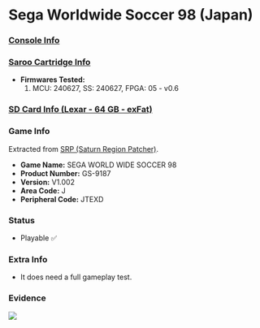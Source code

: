 # Sega Worldwide Soccer 98 (Japan)

### [Console Info](../../../../../Info/Consoles/VA13/README.md)

### [Saroo Cartridge Info](../../../../../Info/Cartridges/GuangzhouSanStarOnlineShop/1.6/README.md)

- <b>Firmwares Tested:</b>
  1. MCU: 240627, SS: 240627, FPGA: 05 - v0.6

### [SD Card Info (Lexar - 64 GB - exFat)](../../../../../Info/SdCards/Lexar/64GB/exfat/README.md)

### Game Info

Extracted from [SRP (Saturn Region Patcher)](https://segaxtreme.net/resources/saturn-region-patcher.81/download).

- <b>Game Name:</b> SEGA WORLD WIDE SOCCER 98
- <b>Product Number:</b> GS-9187
- <b>Version:</b> V1.002
- <b>Area Code:</b> J
- <b>Peripheral Code:</b> JTEXD

### Status

- Playable :white_check_mark:

### Extra Info

- It does need a full gameplay test.

### Evidence

[![](https://img.youtube.com/vi/VG0OUpzIjuk/0.jpg)](https://www.youtube.com/watch?v=VG0OUpzIjuk)
